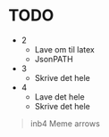 TODO
====

* 2
	* Lave om til latex
	* JsonPATH
* 3
	* Skrive det hele
* 4
	* Lave det hele
	* Skrive det hele

> inb4 Meme arrows
